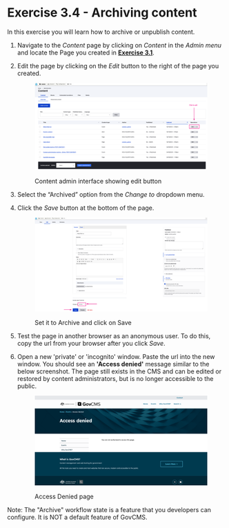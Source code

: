 # Exercise 3.4 - Archiving content

In this exercise you will learn how to archive or unpublish content.

1. Navigate to the _Content_ page by clicking on _Content_ in the _Admin menu_ and locate the Page you created in [**Exercise 3.1**](Exercise-3-1-Create-some-content.md).
2.  Edit the page by clicking on the _Edit_ button to the right of the page you created.

    <figure><img src="../.gitbook/assets/image (13).png" alt=""><figcaption><p>Content admin interface showing edit button</p></figcaption></figure>
3. Select the “Archived” option from the _Change to_ dropdown menu.
4.  Click the _Save_ button at the bottom of the page.

    <figure><img src="../.gitbook/assets/image (1) (1) (1) (1) (1) (1) (1).png" alt=""><figcaption><p>Set it to Archive and click on Save</p></figcaption></figure>
5. Test the page in another browser as an anonymous user. To do this, copy the url from your browser after you click _Save_.&#x20;
6.  Open a new 'private' or 'incognito' window. Paste the url into the new window. You should see an **'Access denied'** message similar to the below screenshot. The page still exists in the CMS and can be edited or restored by content administrators, but is no longer accessible to the public.

    <figure><img src="../.gitbook/assets/image (2) (1) (1).png" alt=""><figcaption><p>Access Denied page</p></figcaption></figure>



Note: The "Archive" workflow state is a feature that you developers can configure. It is NOT a default feature of GovCMS.
